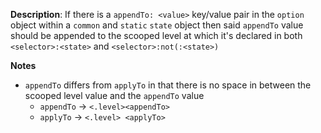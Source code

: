 __Description__: If there is a `appendTo: <value>` key/value pair in the `option` object within a `common` and `static` `state` object then said `appendTo` value should be appended to the scooped level at which it's declared in both `<selector>:<state>` and `<selector>:not(:<state>)`

__Notes__

- `appendTo` differs from `applyTo` in that there is no space in between the scooped level value and the `appendTo` value
    + `appendTo` -> `<.level><appendTo>`
    + `applyTo` -> `<.level> <applyTo>`

